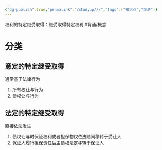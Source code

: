 ```yaml
---
{"dg-publish":true,"permalink":"/studyup///","tags":["知识点","民法"]}
---
```


权利的特定继受取得：继受取得特定权利 #背诵/概念 
# 分类
## 意定的特定继受取得
通常基于法律行为
1. 所有权让与行为
2. 债权让与行为
## 法定的特定继受取得
直接依法发生
1. 债权让与时保证权利或者担保物权依法随同移转于受让人
2. 保证人履行担保责任后主债权法定移转于保证人
